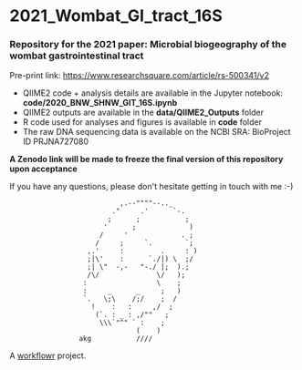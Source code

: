 # 2021_Wombat_GI_tract_16S

### Repository for the 2021 paper: Microbial biogeography of the wombat gastrointestinal tract 

Pre-print link: https://www.researchsquare.com/article/rs-500341/v2

- QIIME2 code + analysis details are available in the Jupyter notebook: **code/2020_BNW_SHNW_GIT_16S.ipynb**
- QIIME2 outputs are available in the **data/QIIME2_Outputs** folder
- R code used for analyses and figures is available in **code** folder
- The raw DNA sequencing data is available on the NCBI SRA: BioProject ID PRJNA727080

**A Zenodo link will be made to freeze the final version of this repository upon acceptance**

If you have any questions, please don't hesitate getting in touch with me :-)


                               ,.--""""--.._
                             ."     .'      `-.
                            ;      ;           ;
                           '      ;             )
                          /     '             . ;
                         /     ;     `.        `;
                       ,.'     :         .     : )
                       ;|\'    :      `./|) \  ;/
                       ;| \"  -,-   "-./ |;  ).;
                       /\/              \/   );
                      :                 \    ;
                      :     _      _     ;   )
                      `.   \;\    /;/    ;  /
                        !    :   :     ,/  ;
                         (`. : _ : ,/""   ;
                          \\\`"^" ` :    ;
                                   (    )
                     akg           ////






A [workflowr][] project.

[workflowr]: https://github.com/jdblischak/workflowr
